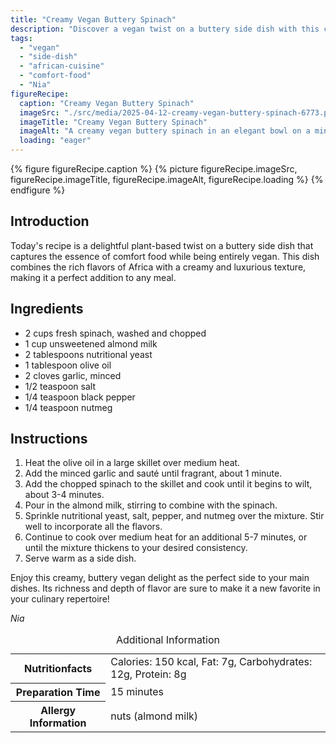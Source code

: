 ```yaml
---
title: "Creamy Vegan Buttery Spinach"
description: "Discover a vegan twist on a buttery side dish with this creamy vegan buttery spinach recipe, perfect for adding a touch of comfort to any meal."
tags:
  - "vegan"
  - "side-dish"
  - "african-cuisine"
  - "comfort-food"
  - "Nia"
figureRecipe: 
  caption: "Creamy Vegan Buttery Spinach"
  imageSrc: "./src/media/2025-04-12-creamy-vegan-buttery-spinach-6773.png"
  imageTitle: "Creamy Vegan Buttery Spinach"
  imageAlt: "A creamy vegan buttery spinach in an elegant bowl on a minimalist table, highlighted by soft natural light, with a subtle floral vase in the background."
  loading: "eager"
---
```


{% figure figureRecipe.caption %}
{% picture figureRecipe.imageSrc, figureRecipe.imageTitle, figureRecipe.imageAlt, figureRecipe.loading %}
{% endfigure %}

## Introduction

Today's recipe is a delightful plant-based twist on a buttery side dish that captures the essence of comfort food while being entirely vegan. This dish combines the rich flavors of Africa with a creamy and luxurious texture, making it a perfect addition to any meal.

## Ingredients

- 2 cups fresh spinach, washed and chopped
- 1 cup unsweetened almond milk
- 2 tablespoons nutritional yeast
- 1 tablespoon olive oil
- 2 cloves garlic, minced
- 1/2 teaspoon salt
- 1/4 teaspoon black pepper
- 1/4 teaspoon nutmeg

## Instructions

1. Heat the olive oil in a large skillet over medium heat.
2. Add the minced garlic and sauté until fragrant, about 1 minute.
3. Add the chopped spinach to the skillet and cook until it begins to wilt, about 3-4 minutes.
4. Pour in the almond milk, stirring to combine with the spinach.
5. Sprinkle nutritional yeast, salt, pepper, and nutmeg over the mixture. Stir well to incorporate all the flavors.
6. Continue to cook over medium heat for an additional 5-7 minutes, or until the mixture thickens to your desired consistency.
7. Serve warm as a side dish.

Enjoy this creamy, buttery vegan delight as the perfect side to your main dishes. Its richness and depth of flavor are sure to make it a new favorite in your culinary repertoire!

*Nia*

<table><caption class='sr-only'>Additional Information</caption><tr><th>Nutritionfacts</th><td>Calories: 150 kcal, Fat: 7g, Carbohydrates: 12g, Protein: 8g&nbsp;</td></tr><tr><th>Preparation Time</th><td>15 minutes&nbsp;</td></tr><tr><th>Allergy Information</th><td>nuts (almond milk)&nbsp;</td></tr></table>

